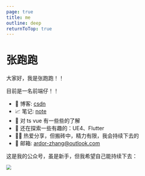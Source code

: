 ```yaml
---
page: true
title: me
outline: deep
returnToTop: true
---
```


# 张跑跑

大家好，我是张跑跑！！

目前是一名前端仔！！

- 📝 博客: [csdn](https://arrow.blog.csdn.net/)
- 📈 笔记: [note](http://note.linlove.cn/)
- 🌱 对 ts vue 有一些些的了解
- 🤔 还在探索一些有趣的：UE4、Flutter
- 💂‍♀️ 热爱分享，但搬砖中，精力有限，我会持续下去的
- 📮 邮箱: ardor-zhang@outlook.com

这是我的公众号，虽是新手，但我希望自己能持续下去：

<div>
    <img src="/assets/logo/gzh.jpg" style="zoom:80%;" />
</div>
